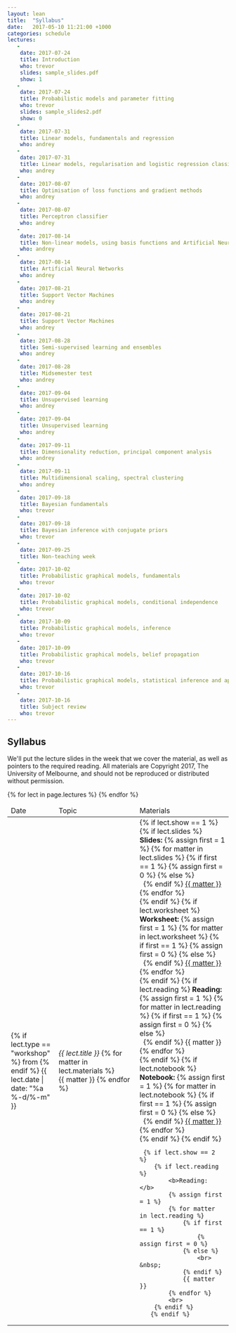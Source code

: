 ```yaml
---
layout: lean
title:  "Syllabus"
date:   2017-05-10 11:21:00 +1000
categories: schedule
lectures:
   -
    date: 2017-07-24
    title: Introduction 
    who: trevor
    slides: sample_slides.pdf
    show: 1
   -
    date: 2017-07-24
    title: Probabilistic models and parameter fitting
    who: trevor
    slides: sample_slides2.pdf
    show: 0
   -
    date: 2017-07-31
    title: Linear models, fundamentals and regression
    who: andrey
   -
    date: 2017-07-31
    title: Linear models, regularisation and logistic regression classifier
    who: andrey
   -
    date: 2017-08-07
    title: Optimisation of loss functions and gradient methods
    who: andrey
   -
    date: 2017-08-07
    title: Perceptron classifier
    who: andrey
   -
    date: 2017-08-14
    title: Non-linear models, using basis functions and Artificial Neural Networks
    who: andrey
   -
    date: 2017-08-14
    title: Artificial Neural Networks
    who: andrey
   -
    date: 2017-08-21
    title: Support Vector Machines
    who: andrey
   -
    date: 2017-08-21
    title: Support Vector Machines
    who: andrey
   -
    date: 2017-08-28
    title: Semi-supervised learning and ensembles
    who: andrey
   -
    date: 2017-08-28
    title: Midsemester test
    who: andrey
   -
    date: 2017-09-04
    title: Unsupervised learning
    who: andrey
   -
    date: 2017-09-04
    title: Unsupervised learning
    who: andrey
   -
    date: 2017-09-11
    title: Dimensionality reduction, principal component analysis
    who: andrey
   -
    date: 2017-09-11
    title: Multidimensional scaling, spectral clustering
    who: andrey
   -
    date: 2017-09-18
    title: Bayesian fundamentals
    who: trevor
   -
    date: 2017-09-18
    title: Bayesian inference with conjugate priors
    who: trevor
   -
    date: 2017-09-25
    title: Non-teaching week
   -
    date: 2017-10-02
    title: Probabilistic graphical models, fundamentals
    who: trevor
   -
    date: 2017-10-02
    title: Probabilistic graphical models, conditional independence 
    who: trevor
   -
    date: 2017-10-09
    title: Probabilistic graphical models, inference
    who: trevor
   -
    date: 2017-10-09
    title: Probabilistic graphical models, belief propagation
    who: trevor
   -
    date: 2017-10-16
    title: Probabilistic graphical models, statistical inference and applications
    who: trevor
   -
    date: 2017-10-16
    title: Subject review
    who: trevor
---
```


## Syllabus

We'll put the lecture slides in the week that we cover the material, as well as pointers to the required reading. 
All materials are Copyright 2017, The University of Melbourne, and should not be reproduced or distributed without permission.
<p>

<table class="display">
<colgroup>
<col width="15%" />
<col width="35%" />
<col width="40%" />
</colgroup>
<thead>
<tr>
    <td>Date</td>
    <td>Topic</td>
    <td>Materials</td>
</tr>
</thead>
<tbody>
{% for lect in page.lectures %}
<tr>
  <td>
    {% if lect.type == "workshop" %}
        from
    {% endif %}
       {{ lect.date  | date: "%a %-d/%-m" }}
  </td>
  <td><i>{{ lect.title }}</i>
    {% for matter in lect.materials %}
    <br> {{ matter }}
    {% endfor %}
  </td>
  <td>
    {% if lect.show == 1 %}
        {% if lect.slides %}
            <b>Slides: </b>
            {% assign first = 1 %}
            {% for matter in lect.slides %}
                {% if first == 1 %}
                    {% assign first = 0 %}
                {% else %}
                    <br> &nbsp;
                {% endif %}
                <a href="slides/{{ matter }}">{{ matter }}</a>
            {% endfor %}
            <br>
        {% endif %}
        {% if lect.worksheet %}
            <b>Worksheet: </b>
            {% assign first = 1 %}
            {% for matter in lect.worksheet %}
                {% if first == 1 %}
                    {% assign first = 0 %}
                {% else %}
                    <br> &nbsp;
                {% endif %}
                <a href="workshops/{{ matter }}">{{ matter }}</a>
            {% endfor %}
            <br>
        {% endif %}
        {% if lect.reading %}
            <b>Reading: </b>
            {% assign first = 1 %}
            {% for matter in lect.reading %}
                {% if first == 1 %}
                    {% assign first = 0 %}
                {% else %}
                    <br> &nbsp;
                {% endif %}
                {{ matter }}
            {% endfor %}
            <br>
        {% endif %}
        {% if lect.notebook %}
            <b>Notebook: </b>
            {% assign first = 1 %}
            {% for matter in lect.notebook %}
                {% if first == 1 %}
                    {% assign first = 0 %}
                {% else %}
                    <br> &nbsp;
                {% endif %}
                <a href="notebooks/{{ matter }}">{{ matter }}</a>
            {% endfor %}
            <br>
        {% endif %}
    {% endif %}

     {% if lect.show == 2 %}
        {% if lect.reading %}
            <b>Reading: </b>
            {% assign first = 1 %}
            {% for matter in lect.reading %}
                {% if first == 1 %}
                    {% assign first = 0 %}
                {% else %}
                    <br> &nbsp;
                {% endif %}
                {{ matter }}
            {% endfor %}
            <br>
        {% endif %}
       {% endif %}

  </td>
</tr>
{% endfor %}
</tbody>
</table>
